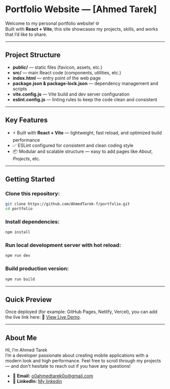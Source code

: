 # Portfolio Website — [Ahmed Tarek]  

Welcome to my personal portfolio website! 🌐  
Built with **React + Vite**, this site showcases my projects, skills, and works that I’d like to share.  

---

## Project Structure  
- **public/** — static files (favicon, assets, etc.)  
- **src/** — main React code (components, utilities, etc.)  
- **index.html** — entry point of the web page  
- **package.json & package-lock.json** — dependency management and scripts  
- **vite.config.js** — Vite build and dev server configuration  
- **eslint.config.js** — linting rules to keep the code clean and consistent  

---

## Key Features  
- ⚡ Built with **React + Vite** — lightweight, fast reload, and optimized build performance  
- ✅ ESLint configured for consistent and clean coding style  
- 📦 Modular and scalable structure — easy to add pages like *About*, *Projects*, etc.  

---

## Getting Started  

### Clone this repository:  
```bash
git clone https://github.com/AhmedTarek-f/portfolio.git
cd portfolio
```
### Install dependencies: 
```bash
npm install
```
### Run local development server with hot reload:
```bash
npm run dev
```
### Build production version:
```bash
npm run build
```

---

## Quick Preview
Once deployed (for example: GitHub Pages, Netlify, Vercel), you can add the live link here: 🔗 [View Live Demo](https://username.github.io/portofolio/).

---

## About Me
Hi, I’m Ahmed Tarek <br>
I’m a developer passionate about creating mobile applications with a modern look and high performance.
Feel free to scroll through my projects — and don’t hesitate to reach out if you have any questions!

- 📧 **Email:** o0ahmedtarek0o@gmail.com
- 💼 **LinkedIn:** [My linkedin](https://www.linkedin.com/in/ahmed-tarek-721942277/)
